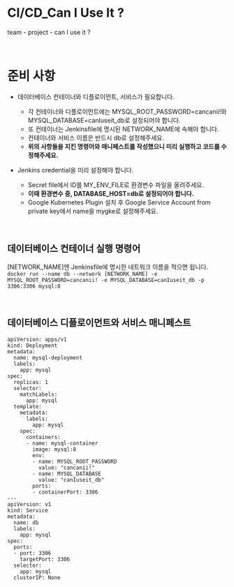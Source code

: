 # CI/CD_Can I Use It ?
team - 
project - can I use it ?

<br/>

# 준비 사항
- 데이터베이스 컨테이너와 디플로이먼트, 서비스가 필요합니다.
  - 각 컨테이너와 디플로이먼트에는 MYSQL_ROOT_PASSWORD=cancanii!와 MYSQL_DATABASE=canIuseit_db로 설정되어야 합니다.
  - 또 컨테이너는 Jenkinsfile에 명시된 NETWORK_NAME에 속해야 합니다.
  - 컨테이너와 서비스 이름은 반드시 db로 설정해주세요.
  - **위의 사항들을 지킨 명령어와 매니페스트를 작성했으니 미리 실행하고 코드를 수정해주세요.**
 
- Jenkins credential을 미리 설정해야 합니다.
  - Secret file에서 ID를 MY_ENV_FILE로 환경변수 파일을 올려주세요.
  - **이때 환경변수 중, DATABASE_HOST=db로 설정되어야 합니다.**
  - Google Kubernetes Plugin 설치 후 Google Service Account from private key에서 name을 mygke로 설정해주세요.


<br/>

## 데이터베이스 컨테이너 실행 명령어
[NETWORK_NAME]엔 Jenkinsfile에 명시한 네트워크 이름을 적으면 됩니다.
`docker run --name db --network [NETWORK_NAME] -e MYSQL_ROOT_PASSWORD=cancanii! -e MYSQL_DATABASE=canIuseit_db -p 3306:3306 mysql:8`

<br/>

## 데이터베이스 디플로이먼트와 서비스 매니페스트
```
apiVersion: apps/v1
kind: Deployment
metadata:
  name: mysql-deployment
  labels:
    app: mysql
spec:
  replicas: 1
  selector:
    matchLabels:
      app: mysql
  template:
    metadata:
      labels:
        app: mysql
    spec:
      containers:
      - name: mysql-container
        image: mysql:8
        env:
        - name: MYSQL_ROOT_PASSWORD
          value: "cancanii!"
        - name: MYSQL_DATABASE
          value: "canIuseit_db"
        ports:
        - containerPort: 3306
---
apiVersion: v1
kind: Service
metadata:
  name: db
  labels:
    app: mysql
spec:
  ports:
  - port: 3306
    targetPort: 3306
  selector:
    app: mysql
  clusterIP: None
```
